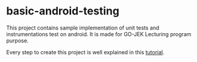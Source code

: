 # basic-android-testing
This project contains sample implementation of unit tests and instrumentations test on android.
It is made for GO-JEK Lecturing program purpose.

Every step to create this project is well explained in this [tutorial](https://goo.gl/kiUwkV).
